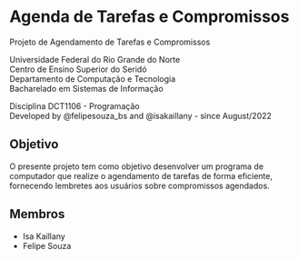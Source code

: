# Agenda de Tarefas e Compromissos

Projeto de Agendamento de Tarefas e Compromissos 

Universidade Federal do Rio Grande do Norte \
Centro de Ensino Superior do Seridó \
Departamento de Computação e Tecnologia \
Bacharelado em Sistemas de Informação

Disciplina DCT1106 - Programação \
Developed by @felipesouza_bs and @isakaillany - since August/2022

## Objetivo 

O presente projeto tem como objetivo desenvolver um programa de computador que realize o agendamento de tarefas de forma eficiente, fornecendo lembretes aos usuários sobre compromissos agendados.

## Membros
* Isa Kaillany
* Felipe Souza
